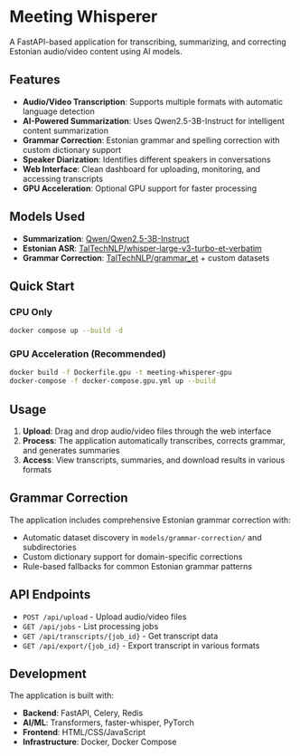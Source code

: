 # Meeting Whisperer

A FastAPI-based application for transcribing, summarizing, and correcting Estonian audio/video content using AI models.

## Features

- **Audio/Video Transcription**: Supports multiple formats with automatic language detection
- **AI-Powered Summarization**: Uses Qwen2.5-3B-Instruct for intelligent content summarization
- **Grammar Correction**: Estonian grammar and spelling correction with custom dictionary support
- **Speaker Diarization**: Identifies different speakers in conversations
- **Web Interface**: Clean dashboard for uploading, monitoring, and accessing transcripts
- **GPU Acceleration**: Optional GPU support for faster processing

## Models Used

- **Summarization**: [Qwen/Qwen2.5-3B-Instruct](https://huggingface.co/Qwen/Qwen2.5-3B-Instruct)
- **Estonian ASR**: [TalTechNLP/whisper-large-v3-turbo-et-verbatim](https://huggingface.co/TalTechNLP/whisper-large-v3-turbo-et-verbatim)
- **Grammar Correction**: [TalTechNLP/grammar_et](https://huggingface.co/datasets/TalTechNLP/grammar_et) + custom datasets

## Quick Start

### CPU Only
```bash
docker compose up --build -d
```

### GPU Acceleration (Recommended)
```bash
docker build -f Dockerfile.gpu -t meeting-whisperer-gpu
docker-compose -f docker-compose.gpu.yml up --build
```

## Usage

1. **Upload**: Drag and drop audio/video files through the web interface
2. **Process**: The application automatically transcribes, corrects grammar, and generates summaries
3. **Access**: View transcripts, summaries, and download results in various formats

## Grammar Correction

The application includes comprehensive Estonian grammar correction with:
- Automatic dataset discovery in `models/grammar-correction/` and subdirectories
- Custom dictionary support for domain-specific corrections
- Rule-based fallbacks for common Estonian grammar patterns

## API Endpoints

- `POST /api/upload` - Upload audio/video files
- `GET /api/jobs` - List processing jobs
- `GET /api/transcripts/{job_id}` - Get transcript data
- `GET /api/export/{job_id}` - Export transcript in various formats

## Development

The application is built with:
- **Backend**: FastAPI, Celery, Redis
- **AI/ML**: Transformers, faster-whisper, PyTorch
- **Frontend**: HTML/CSS/JavaScript
- **Infrastructure**: Docker, Docker Compose